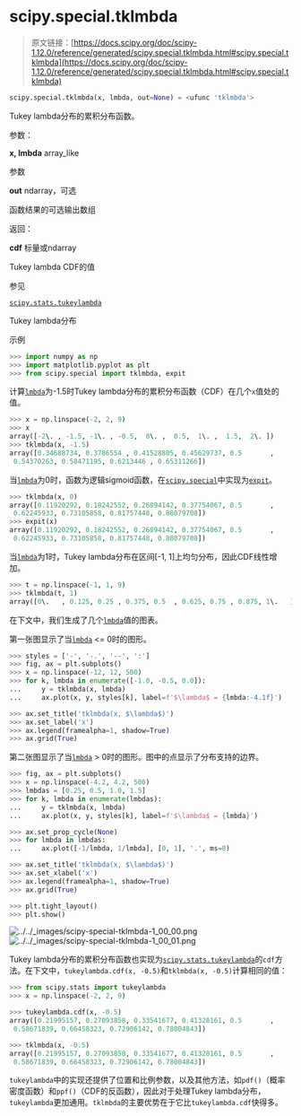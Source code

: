 # scipy.special.tklmbda

> 原文链接：[https://docs.scipy.org/doc/scipy-1.12.0/reference/generated/scipy.special.tklmbda.html#scipy.special.tklmbda](https://docs.scipy.org/doc/scipy-1.12.0/reference/generated/scipy.special.tklmbda.html#scipy.special.tklmbda)

```py
scipy.special.tklmbda(x, lmbda, out=None) = <ufunc 'tklmbda'>
```

Tukey lambda分布的累积分布函数。

参数：

**x, lmbda** array_like

参数

**out** ndarray，可选

函数结果的可选输出数组

返回：

**cdf** 标量或ndarray

Tukey lambda CDF的值

参见

[`scipy.stats.tukeylambda`](scipy.stats.tukeylambda.html#scipy.stats.tukeylambda "scipy.stats.tukeylambda")

Tukey lambda分布

示例

```py
>>> import numpy as np
>>> import matplotlib.pyplot as plt
>>> from scipy.special import tklmbda, expit 
```

计算[`lmbda`](https://docs.scipy.org/doc/scipy-1.12.0/reference/generated/scipy.special.lmbda.html#scipy.special.lmbda "scipy.special.lmbda")为-1.5时Tukey lambda分布的累积分布函数（CDF）在几个`x`值处的值。

```py
>>> x = np.linspace(-2, 2, 9)
>>> x
array([-2\. , -1.5, -1\. , -0.5,  0\. ,  0.5,  1\. ,  1.5,  2\. ])
>>> tklmbda(x, -1.5)
array([0.34688734, 0.3786554 , 0.41528805, 0.45629737, 0.5       ,
 0.54370263, 0.58471195, 0.6213446 , 0.65311266]) 
```

当[`lmbda`](https://docs.scipy.org/doc/scipy-1.12.0/reference/generated/scipy.special.lmbda.html#scipy.special.lmbda "scipy.special.lmbda")为0时，函数为逻辑sigmoid函数，在[`scipy.special`](../special.html#module-scipy.special "scipy.special")中实现为[`expit`](scipy.special.expit.html#scipy.special.expit "scipy.special.expit")。

```py
>>> tklmbda(x, 0)
array([0.11920292, 0.18242552, 0.26894142, 0.37754067, 0.5       ,
 0.62245933, 0.73105858, 0.81757448, 0.88079708])
>>> expit(x)
array([0.11920292, 0.18242552, 0.26894142, 0.37754067, 0.5       ,
 0.62245933, 0.73105858, 0.81757448, 0.88079708]) 
```

当[`lmbda`](https://docs.scipy.org/doc/scipy-1.12.0/reference/generated/scipy.special.lmbda.html#scipy.special.lmbda "scipy.special.lmbda")为1时，Tukey lambda分布在区间[-1, 1]上均匀分布，因此CDF线性增加。

```py
>>> t = np.linspace(-1, 1, 9)
>>> tklmbda(t, 1)
array([0\.   , 0.125, 0.25 , 0.375, 0.5  , 0.625, 0.75 , 0.875, 1\.   ]) 
```

在下文中，我们生成了几个[`lmbda`](https://docs.scipy.org/doc/scipy-1.12.0/reference/generated/scipy.special.lmbda.html#scipy.special.lmbda "scipy.special.lmbda")值的图表。

第一张图显示了当[`lmbda`](https://docs.scipy.org/doc/scipy-1.12.0/reference/generated/scipy.special.lmbda.html#scipy.special.lmbda "scipy.special.lmbda") <= 0时的图形。

```py
>>> styles = ['-', '-.', '--', ':']
>>> fig, ax = plt.subplots()
>>> x = np.linspace(-12, 12, 500)
>>> for k, lmbda in enumerate([-1.0, -0.5, 0.0]):
...     y = tklmbda(x, lmbda)
...     ax.plot(x, y, styles[k], label=f'$\lambda$ = {lmbda:-4.1f}') 
```

```py
>>> ax.set_title('tklmbda(x, $\lambda$)')
>>> ax.set_label('x')
>>> ax.legend(framealpha=1, shadow=True)
>>> ax.grid(True) 
```

第二张图显示了当[`lmbda`](https://docs.scipy.org/doc/scipy-1.12.0/reference/generated/scipy.special.lmbda.html#scipy.special.lmbda "scipy.special.lmbda") > 0时的图形。图中的点显示了分布支持的边界。

```py
>>> fig, ax = plt.subplots()
>>> x = np.linspace(-4.2, 4.2, 500)
>>> lmbdas = [0.25, 0.5, 1.0, 1.5]
>>> for k, lmbda in enumerate(lmbdas):
...     y = tklmbda(x, lmbda)
...     ax.plot(x, y, styles[k], label=f'$\lambda$ = {lmbda}') 
```

```py
>>> ax.set_prop_cycle(None)
>>> for lmbda in lmbdas:
...     ax.plot([-1/lmbda, 1/lmbda], [0, 1], '.', ms=8) 
```

```py
>>> ax.set_title('tklmbda(x, $\lambda$)')
>>> ax.set_xlabel('x')
>>> ax.legend(framealpha=1, shadow=True)
>>> ax.grid(True) 
```

```py
>>> plt.tight_layout()
>>> plt.show() 
```

![../../_images/scipy-special-tklmbda-1_00_00.png](../Images/3bc0825a0c1e650f2c58d12e1cd29988.png)![../../_images/scipy-special-tklmbda-1_00_01.png](../Images/efd6e69e573d084e061a8555d7433264.png)

Tukey lambda分布的累积分布函数也实现为[`scipy.stats.tukeylambda`](scipy.stats.tukeylambda.html#scipy.stats.tukeylambda "scipy.stats.tukeylambda")的`cdf`方法。在下文中，`tukeylambda.cdf(x, -0.5)`和`tklmbda(x, -0.5)`计算相同的值：

```py
>>> from scipy.stats import tukeylambda
>>> x = np.linspace(-2, 2, 9) 
```

```py
>>> tukeylambda.cdf(x, -0.5)
array([0.21995157, 0.27093858, 0.33541677, 0.41328161, 0.5       ,
 0.58671839, 0.66458323, 0.72906142, 0.78004843]) 
```

```py
>>> tklmbda(x, -0.5)
array([0.21995157, 0.27093858, 0.33541677, 0.41328161, 0.5       ,
 0.58671839, 0.66458323, 0.72906142, 0.78004843]) 
```

`tukeylambda`中的实现还提供了位置和比例参数，以及其他方法，如`pdf()`（概率密度函数）和`ppf()`（CDF的反函数），因此对于处理Tukey lambda分布，`tukeylambda`更加通用。`tklmbda`的主要优势在于它比`tukeylambda.cdf`快得多。
